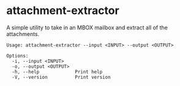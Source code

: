 # attachment-extractor
A simple utility to take in an MBOX mailbox and extract all of the attachments.

```Usage: attachment-extractor --input <INPUT> --output <OUTPUT>```

```
Options:
  -i, --input <INPUT>
  -o, --output <OUTPUT>
  -h, --help             Print help
  -V, --version          Print version
  ```
